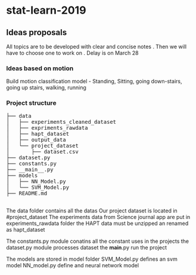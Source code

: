# stat-learn-2019
## Ideas proposals 
All topics are to be developed with clear and concise notes . Then we will have to choose one to work on .
Delay is on March 28

### Ideas based on motion
 Build motion classification model - Standing, Sitting, going down-stairs, going up stairs, walking, running



### Project structure 
<pre>
├── data
│   ├── experiments_cleaned_dataset
│   ├── expriments_rawdata
│   ├── hapt_dataset
│   ├── output_data
│   └── project_dataset
│       ├── dataset.csv
├── dataset.py
├── constants.py
├── __main__.py
├── models
│   ├── NN_Model.py
│   └── SVM_Model.py
├── README.md

</pre>

The data folder contains all the datas 
Our project dataset is located in #project_dataset 
The experiments data from Science journal app are put in experiments_rawdata folder 
the HAPT data must be unzipped an renamed as hapt_dataset

The constants.py module conatins all the constant uses in the projects 
the dataset.py module processes dataset 
the __main__.py run the project 


The models are stored in model folder 
SVM_Model.py defines an svm model 
NN_model.py define and neural network model 











